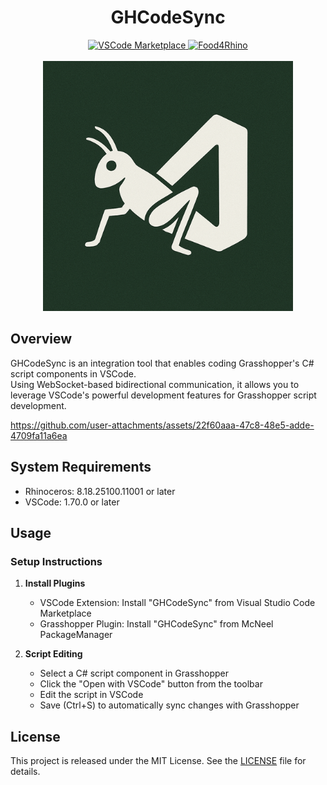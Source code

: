 <div align="center">
    <h1>GHCodeSync</h1>
    <div>
        <a href="https://marketplace.visualstudio.com/items?itemName=4kk11.GHCodeSync">
            <img src="https://img.shields.io/visual-studio-marketplace/v/4kk11.GHCodeSync.svg?label=VSCode%20Marketplace&color=blue" alt="VSCode Marketplace">
        </a>
        <a href="https://www.food4rhino.com/en/app/ghcodesync">
            <img src="https://img.shields.io/badge/McNeel%20Packages-latest-blue" alt="Food4Rhino">
        </a>
    </div>
    <br>
    <img src="art\logo.png" alt="Logo" width="400">
</div>

## Overview
GHCodeSync is an integration tool that enables coding Grasshopper's C# script components in VSCode.  
Using WebSocket-based bidirectional communication, it allows you to leverage VSCode's powerful development features for Grasshopper script development.

https://github.com/user-attachments/assets/22f60aaa-47c8-48e5-adde-4709fa11a6ea

## System Requirements

- Rhinoceros: 8.18.25100.11001 or later
- VSCode: 1.70.0 or later

## Usage

### Setup Instructions

1. **Install Plugins**
   - VSCode Extension: Install "GHCodeSync" from Visual Studio Code Marketplace
   - Grasshopper Plugin: Install "GHCodeSync" from McNeel PackageManager

2. **Script Editing**
   - Select a C# script component in Grasshopper
   - Click the "Open with VSCode" button from the toolbar
   - Edit the script in VSCode
   - Save (Ctrl+S) to automatically sync changes with Grasshopper

## License

This project is released under the MIT License. See the [LICENSE](LICENSE) file for details.
